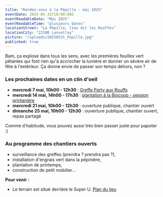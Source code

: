 ```yaml
---
title: "Rendez-vous à la Pépille - mai 2025"
eventDate: 2025-05-31T10:00:00Z
eventReadableDate: "Mai 2025"
eventReadableTime: "plusieurs dates"
locationStreet: "La Pépille, lieu dit les Rouffes"
locationCity: "22100 Lanvallay"
picture: "/uploads/20250531_Pepille.jpg"
published: true
---
```


Bam, ça explose dans tous les sens, avec les premières feuilles vert pêtantes qui font rien qu'à accrocher la lumière et donner un sévère air de fête à l'extérieur. Ça donne envie de passer son temps dehors, non ?

<!--more-->

### Les prochaines dates en un clin d'oeil

- **mercredi 7 mai, 10h00 - 12h30** : [Greffe Party aux Rouffs](/events/20250507-greffe-party-rouffs)
- **mercredi 14 mai, 14h00 - 17h30** : [plantation à la Biocoop - session printanière](/events/20250514-plantations-biocoop-printemps) 
- **mercredi 21 mai, 10h00 - 12h30** : ouverture publique, chantier ouvert
- **dimanche 25 mai, 10h00 - 12h30** : ouverture publique, chantier ouvert, repas partagé 


Comme d'habitude, vous pouvez aussi très bien passer juste pour papoter :)

### Au programme des chantiers ouverts

- surveillance des greffes (prendra ? prendra pas ?),
- installation d'engrais vert dans la pépinière,
- plantation de printemps,
- construction de petit mobilier...

**Pour venir :**

- Le terrain est situé derrière le Super U. [Plan du lieu](https://www.openstreetmap.org/#map=17/48.44885/-2.01522&layers=N)
